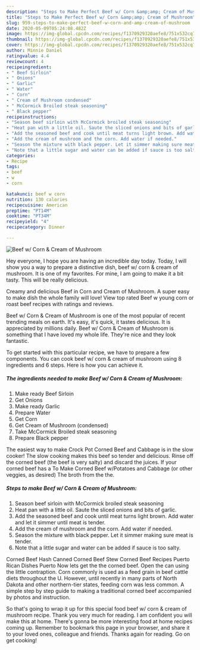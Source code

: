 ```yaml
---
description: "Steps to Make Perfect Beef w/ Corn &amp;amp; Cream of Mushroom"
title: "Steps to Make Perfect Beef w/ Corn &amp;amp; Cream of Mushroom"
slug: 959-steps-to-make-perfect-beef-w-corn-and-amp-cream-of-mushroom
date: 2020-05-09T05:24:08.482Z
image: https://img-global.cpcdn.com/recipes/f1370929320aefe8/751x532cq70/beef-w-corn-cream-of-mushroom-recipe-main-photo.jpg
thumbnail: https://img-global.cpcdn.com/recipes/f1370929320aefe8/751x532cq70/beef-w-corn-cream-of-mushroom-recipe-main-photo.jpg
cover: https://img-global.cpcdn.com/recipes/f1370929320aefe8/751x532cq70/beef-w-corn-cream-of-mushroom-recipe-main-photo.jpg
author: Minnie Daniel
ratingvalue: 4.4
reviewcount: 4
recipeingredient:
- " Beef Sirloin"
- " Onions"
- " Garlic"
- " Water"
- " Corn"
- " Cream of Mushroom condensed"
- " McCormick Broiled steak seasoning"
- " Black pepper"
recipeinstructions:
- "Season beef sirloin with McCormick broiled steak seasoning"
- "Heat pan with a little oil. Saute the sliced onions and bits of garlic."
- "Add the seasoned beef and cook until meat turns light brown. Add water and let it simmer until meat is tender."
- "Add the cream of mushroom and the corn. Add water if needed."
- "Season the mixture with black pepper. Let it simmer making sure meat is tender."
- "Note that a little sugar and water can be added if sauce is too salty."
categories:
- Recipe
tags:
- beef
- w
- corn

katakunci: beef w corn 
nutrition: 130 calories
recipecuisine: American
preptime: "PT14M"
cooktime: "PT34M"
recipeyield: "4"
recipecategory: Dinner

---
```



![Beef w/ Corn &amp; Cream of Mushroom](https://img-global.cpcdn.com/recipes/f1370929320aefe8/751x532cq70/beef-w-corn-cream-of-mushroom-recipe-main-photo.jpg)

Hey everyone, I hope you are having an incredible day today. Today, I will show you a way to prepare a distinctive dish, beef w/ corn &amp; cream of mushroom. It is one of my favorites. For mine, I am going to make it a bit tasty. This will be really delicious.

Creamy and delicious Beef in Corn and Cream of Mushroom. A super easy to make dish the whole family will love! View top rated Beef w young corn or roast beef recipes with ratings and reviews.

Beef w/ Corn &amp; Cream of Mushroom is one of the most popular of recent trending meals on earth. It's easy, it's quick, it tastes delicious. It is appreciated by millions daily. Beef w/ Corn &amp; Cream of Mushroom is something that I have loved my whole life. They're nice and they look fantastic.


To get started with this particular recipe, we have to prepare a few components. You can cook beef w/ corn &amp; cream of mushroom using 8 ingredients and 6 steps. Here is how you can achieve it.

<!--inarticleads1-->

##### The ingredients needed to make Beef w/ Corn &amp; Cream of Mushroom:

1. Make ready  Beef Sirloin
1. Get  Onions
1. Make ready  Garlic
1. Prepare  Water
1. Get  Corn
1. Get  Cream of Mushroom (condensed)
1. Take  McCormick Broiled steak seasoning
1. Prepare  Black pepper


The easiest way to make Crock Pot Corned Beef and Cabbage is in the slow cooker! The slow cooking makes this beef so tender and delicious. Rinse off the corned beef (the beef is very salty) and discard the juices. If your corned beef has a To Make Corned Beef w/Potatoes and Cabbage (or other veggies, as desired) The broth from the the. 

<!--inarticleads2-->

##### Steps to make Beef w/ Corn &amp; Cream of Mushroom:

1. Season beef sirloin with McCormick broiled steak seasoning
1. Heat pan with a little oil. Saute the sliced onions and bits of garlic.
1. Add the seasoned beef and cook until meat turns light brown. Add water and let it simmer until meat is tender.
1. Add the cream of mushroom and the corn. Add water if needed.
1. Season the mixture with black pepper. Let it simmer making sure meat is tender.
1. Note that a little sugar and water can be added if sauce is too salty.


Corned Beef Hash Canned Corned Beef Stew Corned Beef Recipes Puerto Rican Dishes Puerto Now lets get the the corned beef. Open the can using the little contraption. Corn commonly is used as a feed grain in beef cattle diets throughout the U. However, until recently in many parts of North Dakota and other northern-tier states, feeding corn was less common. A simple step by step guide to making a traditional corned beef accompanied by photos and instruction. 

So that's going to wrap it up for this special food beef w/ corn &amp; cream of mushroom recipe. Thank you very much for reading. I am confident you will make this at home. There's gonna be more interesting food at home recipes coming up. Remember to bookmark this page in your browser, and share it to your loved ones, colleague and friends. Thanks again for reading. Go on get cooking!

